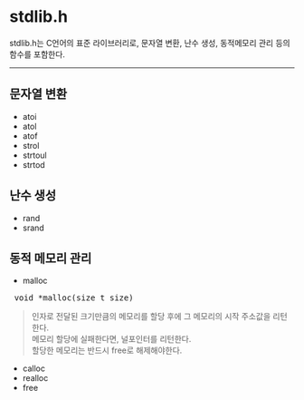 # stdlib.h
stdlib.h는 C언어의 표준 라이브러리로, 문자열 변환, 난수 생성, 동적메모리 관리 등의 함수를 포함한다.
***
## 문자열 변환
- atoi
- atol
- atof
- strol
- strtoul
- strtod
## 난수 생성
- rand
- srand
## 동적 메모리 관리
- malloc
<pre> void *malloc(size_t size)</pre>

> 인자로 전달된 크기만큼의 메모리를 할당 후에 그 메모리의 시작 주소값을 리턴한다.   
> 메모리 할당에 실패한다면, 널포인터를 리턴한다.   
> 할당한 메모리는 반드시 free로 해제해야한다.
- calloc
- realloc
- free